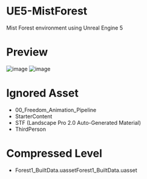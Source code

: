 # UE5-MistForest
Mist Forest environment using Unreal Engine 5

# Preview
![image](https://drive.google.com/uc?export=view&id=19gL77dDb9brlp1o1kHdjqFOV7OAQg0wv)
![image](https://drive.google.com/uc?export=view&id=11WxPPpz2wdIL3AovTSj6XuCknGKRnLra)

# Ignored Asset 
- 00_Freedom_Animation_Pipeline
- StarterContent
- STF (Landscape Pro 2.0 Auto-Generated Material)
- ThirdPerson

# Compressed Level
- Forest1_BuiltData.uassetForest1_BuiltData.uasset
